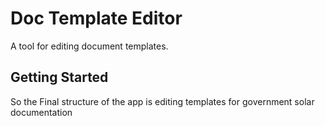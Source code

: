 # Doc Template Editor

A tool for editing document templates.

## Getting Started

So the Final structure of the app is editing templates for government solar documentation
